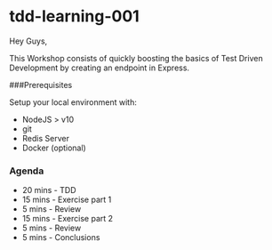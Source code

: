 # tdd-learning-001

Hey Guys,

This Workshop consists of quickly boosting the basics of Test Driven Development by creating an endpoint in Express.


###Prerequisites

Setup your local environment with:

- NodeJS > v10
- git
- Redis Server
- Docker (optional)

### Agenda

- 20 mins - TDD
- 15 mins - Exercise part 1
- 5 mins - Review
- 15 mins - Exercise part 2
- 5 mins - Review
- 5 mins - Conclusions